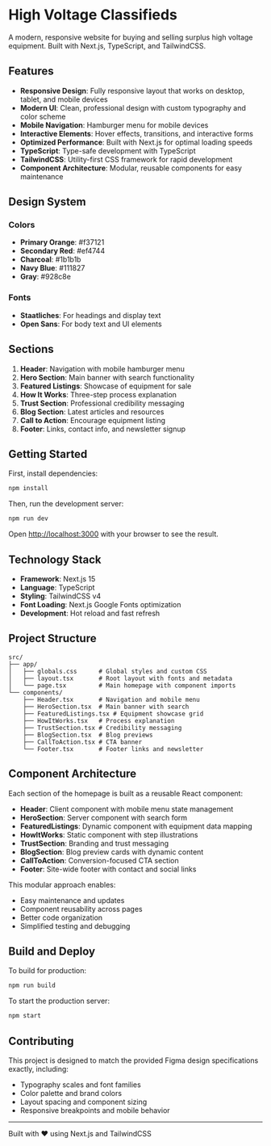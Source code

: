 # High Voltage Classifieds

A modern, responsive website for buying and selling surplus high voltage equipment. Built with Next.js, TypeScript, and TailwindCSS.

## Features

- **Responsive Design**: Fully responsive layout that works on desktop, tablet, and mobile devices
- **Modern UI**: Clean, professional design with custom typography and color scheme
- **Mobile Navigation**: Hamburger menu for mobile devices
- **Interactive Elements**: Hover effects, transitions, and interactive forms
- **Optimized Performance**: Built with Next.js for optimal loading speeds
- **TypeScript**: Type-safe development with TypeScript
- **TailwindCSS**: Utility-first CSS framework for rapid development
- **Component Architecture**: Modular, reusable components for easy maintenance

## Design System

### Colors
- **Primary Orange**: #f37121
- **Secondary Red**: #ef4744
- **Charcoal**: #1b1b1b
- **Navy Blue**: #111827
- **Gray**: #928c8e

### Fonts
- **Staatliches**: For headings and display text
- **Open Sans**: For body text and UI elements

## Sections

1. **Header**: Navigation with mobile hamburger menu
2. **Hero Section**: Main banner with search functionality
3. **Featured Listings**: Showcase of equipment for sale
4. **How It Works**: Three-step process explanation
5. **Trust Section**: Professional credibility messaging
6. **Blog Section**: Latest articles and resources
7. **Call to Action**: Encourage equipment listing
8. **Footer**: Links, contact info, and newsletter signup

## Getting Started

First, install dependencies:

```bash
npm install
```

Then, run the development server:

```bash
npm run dev
```

Open [http://localhost:3000](http://localhost:3000) with your browser to see the result.

## Technology Stack

- **Framework**: Next.js 15
- **Language**: TypeScript
- **Styling**: TailwindCSS v4
- **Font Loading**: Next.js Google Fonts optimization
- **Development**: Hot reload and fast refresh

## Project Structure

```
src/
├── app/
│   ├── globals.css      # Global styles and custom CSS
│   ├── layout.tsx       # Root layout with fonts and metadata
│   └── page.tsx         # Main homepage with component imports
└── components/
    ├── Header.tsx       # Navigation and mobile menu
    ├── HeroSection.tsx  # Main banner with search
    ├── FeaturedListings.tsx # Equipment showcase grid
    ├── HowItWorks.tsx   # Process explanation
    ├── TrustSection.tsx # Credibility messaging
    ├── BlogSection.tsx  # Blog previews
    ├── CallToAction.tsx # CTA banner
    └── Footer.tsx       # Footer links and newsletter
```

## Component Architecture

Each section of the homepage is built as a reusable React component:

- **Header**: Client component with mobile menu state management
- **HeroSection**: Server component with search form
- **FeaturedListings**: Dynamic component with equipment data mapping
- **HowItWorks**: Static component with step illustrations
- **TrustSection**: Branding and trust messaging
- **BlogSection**: Blog preview cards with dynamic content
- **CallToAction**: Conversion-focused CTA section
- **Footer**: Site-wide footer with contact and social links

This modular approach enables:
- Easy maintenance and updates
- Component reusability across pages
- Better code organization
- Simplified testing and debugging

## Build and Deploy

To build for production:

```bash
npm run build
```

To start the production server:

```bash
npm start
```

## Contributing

This project is designed to match the provided Figma design specifications exactly, including:
- Typography scales and font families
- Color palette and brand colors
- Layout spacing and component sizing
- Responsive breakpoints and mobile behavior

---

Built with ❤️ using Next.js and TailwindCSS
